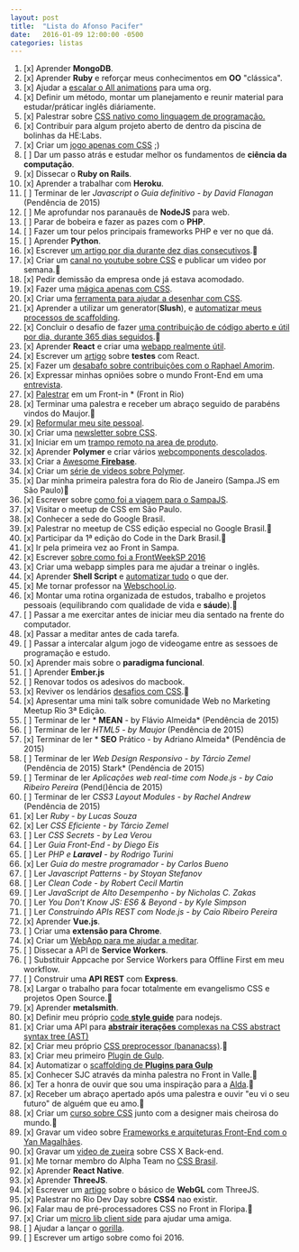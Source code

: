 ```yaml
---
layout: post
title:  "Lista do Afonso Pacifer"
date:   2016-01-09 12:00:00 -0500
categories: listas
---
```


1. [x] Aprender **MongoDB**.
1. [x] Aprender **Ruby** e reforçar meus conhecimentos em **OO** "clássica".
1. [x] Ajudar a [escalar o All animations](https://github.com/all-animation/all-animation/issues/19) para uma org.
1. [x] Definir um método, montar um planejamento e reunir material para estudar/práticar inglês diáriamente.
1. [x] Palestrar sobre [CSS nativo como linguagem de programação.](https://speakerdeck.com/afonsopacifer/css-as-a-programing-language)
1. [x] Contribuir para algum projeto aberto de dentro da piscina de bolinhas da HE:Labs.
1. [x] Criar um [jogo apenas com CSS](https://github.com/afonsopacifer/egg-emergency) ;)
1. [ ] Dar um passo atrás e estudar melhor os fundamentos de **ciência da computação**.
1. [x] Dissecar o **Ruby on Rails**.
1. [x] Aprender a trabalhar com **Heroku**.
1. [ ] Terminar de ler *Javascript o Guia definitivo - by David Flanagan* (Pendência de 2015)
1. [ ] Me aprofundar nos paranauês de **NodeJS** para web.
1. [ ] Parar de bobeira e fazer as pazes com o **PHP**.
1. [ ] Fazer um tour pelos principais frameworks PHP e ver no que dá.
1. [ ] Aprender **Python**.
1. [x] Escrever [um artigo por dia durante dez dias consecutivos](http://codepen.io/afonsopacifer/posts/popular/?grid_type=list).:sparkling_heart:
1. [x] Criar um [canal no youtube sobre CSS](https://www.youtube.com/channel/UC9d_htYmYYFUXB2vBKx4NgA) e publicar um video por semana.:sparkling_heart:
1. [x] Pedir demissão da empresa onde já estava acomodado.
1. [x] Fazer uma [mágica apenas com CSS](http://afonsopacifer.github.io/css-magic/).
1. [x] Criar uma [ferramenta para ajudar a desenhar com CSS](https://github.com/afonsopacifer/da-vinci-css).
1. [x] Aprender a utilizar um generator(**Slush**), e [automatizar meus processos de scaffolding](https://github.com/search?q=user%3Aafonsopacifer+slush).
1. [x] Concluir o desafio de fazer [uma contribuição de código aberto e útil por dia, durante 365 dias seguidos](https://github.com/afonsopacifer/commit-wars).:sparkling_heart:
1. [x] Aprender **React** e criar uma [webapp realmente útil](http://afonsopacifer.github.io/react-pomodoro/).
1. [x] Escrever um [artigo](https://medium.com/@afonsopacifer/iniciando-seus-testes-unit%C3%A1rios-em-componentes-reactjs-de-forma-moderna-c711977d7143#.cq0htj66o) sobre **testes** com React.
1. [x] Fazer um [desabafo sobre contribuições com o Raphael Amorim](https://www.youtube.com/watch?v=n9967Iw6Ql0).
1. [x] Expressar minhas opniões sobre o mundo Front-End em uma [entrevista](https://www.youtube.com/watch?v=ck7pYoDDD5s).
1. [x] [Palestrar](https://speakerdeck.com/afonsopacifer/o-que-ha-de-novo-no-html5-dot-1) em um Front-in * (Front in Rio)
1. [x] Terminar uma palestra e receber um abraço seguido de parabéns vindos do Maujor.:sparkling_heart:
1. [x] [Reformular meu site pessoal](http://afonsopacifer.com/).
1. [x] Criar uma [newsletter sobre CSS](http://us13.campaign-archive1.com/?u=1a0f9fcb157dd48548cf5b618&id=1845db2d7d&e=[UNIQID]).
1. [x] Iniciar em um [trampo remoto na area de produto](https://github.com/nutriotos).
1. [x] Aprender **Polymer** e criar vários [webcomponents descolados](https://customelements.io/afonsopacifer).
1. [x] Criar a [Awesome **Firebase**](https://github.com/afonsopacifer/awesome-firebase).
1. [x] Criar um [série de videos sobre Polymer](https://www.youtube.com/playlist?list=PLgcWRW66amTkWM7E2vdw3lMoDSAJG7vdl).
1. [x] Dar minha primeira palestra fora do Rio de Janeiro (Sampa.JS em São Paulo):sparkling_heart:
1. [x] Escrever sobre [como foi a viagem para o SampaJS](https://medium.com/@afonsopacifer/como-foi-o-sampa-js-para-um-carioca-que-curte-css-3702665c60cc#.82wcbksfk).
1. [x] Visitar o meetup de CSS em São Paulo.
1. [x] Conhecer a sede do Google Brasil.
1. [x] Palestrar no meetup de CSS edição especial no Google Brasil.:sparkling_heart:
1. [x] Participar da 1ª edição do Code in the Dark Brasil.:sparkling_heart:
1. [x] Ir pela primeira vez ao Front in Sampa.
1. [x] Escrever [sobre como foi a FrontWeekSP 2016](https://medium.com/@afonsopacifer/um-relato-sobre-como-foi-a-frontweeksp-para-um-comedor-de-biscoito-85e936052bd#.cwmvgjulx)
1. [x] Criar uma webapp simples para me ajudar a treinar o inglês.
1. [x] Aprender **Shell Script** e [automatizar tudo](https://github.com/afonsopacifer/friday) o que der.
1. [x] Me tornar professor na [Webschool.io](https://www.youtube.com/channel/UCKdo1RaF8gzfhvkOdZv_ojg).
1. [x] Montar uma rotina organizada de estudos, trabalho e projetos pessoais (equilibrando com qualidade de vida e **sáude**).:sparkling_heart:
1. [ ] Passar a me exercitar antes de iniciar meu dia sentado na frente do computador.
1. [x] Passar a meditar antes de cada tarefa.
1. [ ] Passar a intercalar algum jogo de videogame entre as sessoes de programação e estudo.
1. [x] Aprender mais sobre o **paradigma funcional**.
1. [ ] Aprender **Ember.js**
1. [ ] Renovar todos os adesivos do macbook.
1. [x] Reviver os lendários [desafios com CSS](http://afonsopacifer.com/challenges.html).:sparkling_heart:
1. [x] Apresentar uma mini talk sobre comunidade Web no Marketing Meetup Rio 3ª Edição.
1. [ ] Terminar de ler * **MEAN** - by Flávio Almeida* (Pendência de 2015)
1. [ ] Terminar de ler *HTML5 - by Maujor* (Pendência de 2015)
1. [x] Terminar de ler * **SEO** Prático - by Adriano Almeida* (Pendência de 2015)
1. [ ] Terminar de ler *Web Design Responsivo - by Tárcio Zemel* (Pendência de 2015)
 Stark* (Pendência de 2015)
1. [ ] Terminar de ler *Aplicações web real-time com Node.js - by Caio Ribeiro Pereira* (Pend()ência de 2015)
1. [ ] Terminar de ler *CSS3 Layout Modules - by Rachel Andrew* (Pendência de 2015)
1. [x] Ler *Ruby - by Lucas Souza*
1. [x] Ler *CSS Eficiente - by Tárcio Zemel*
1. [ ] Ler *CSS Secrets - by Lea Verou*
1. [ ] Ler *Guia Front-End - by Diego Eis*
1. [ ] Ler *PHP e **Laravel** - by Rodrigo Turini*
1. [x] Ler *Guia do mestre programador - by Carlos Bueno*
1. [ ] Ler *Javascript Patterns - by Stoyan Stefanov*
1. [ ] Ler *Clean Code - by Robert Cecil Martin*
1. [ ] Ler *JavaScript de Alto Desempenho - by Nicholas C. Zakas*
1. [ ] Ler *You Don't Know JS: ES6 & Beyond - by Kyle Simpson*
1. [ ] Ler *Construindo APIs REST com Node.js - by Caio Ribeiro Pereira*
1. [x] Aprender **Vue.js**.
1. [ ] Criar uma **extensão para Chrome**.
1. [x] Criar um [WebApp para me ajudar a meditar](http://afonsopacifer.github.io/vue-meditation/).
1. [ ] Dissecar a API de **Service Workers**.
1. [ ] Substituir Appcache por Service Workers para Offline First em meu workflow.
1. [ ] Construir uma **API REST** com **Express**.
1. [x] Largar o trabalho para focar totalmente em evangelismo CSS e projetos Open Source.:sparkling_heart:
1. [x] Aprender **metalsmith**.
1. [x] Definir meu próprio [code **style guide**](https://github.com/bananacss/banana-style-guide) para nodejs.
1. [x] Criar uma API para [**abstrair iterações** complexas na CSS abstract syntax tree (AST)](https://github.com/bananacss/css-ast-iterations)
1. [x] Criar meu próprio [CSS preprocessor (bananacss)](https://github.com/bananacss/bananacss).:sparkling_heart:
1. [x] Criar meu primeiro [Plugin de Gulp](https://github.com/bananacss/gulp-banana).
1. [x] Automatizar o [scaffolding de **Plugins para Gulp**](https://github.com/afonsopacifer/slush-gulp-plugin)
1. [x] Conhecer SJC através da minha palestra no Front in Valle.:sparkling_heart:
1. [x] Ter a honra de ouvir que sou uma inspiração para a [Alda](https://twitter.com/mjcoffeeholick).:sparkling_heart:
1. [x] Receber um abraço apertado após uma palestra e ouvir "eu vi o seu futuro"
 de alguém que eu amo.:sparkling_heart:
1. [x] Criar um [curso sobre CSS](https://csshortcut.github.io/) junto com a designer mais cheirosa do mundo.:sparkling_heart:
1. [x] Gravar um video sobre [Frameworks e arquiteturas Front-End com o Yan Magalhães](https://www.youtube.com/watch?v=lFsubBeWviE&t=1848s).
1. [x] Gravar um [video de zueira](https://www.youtube.com/watch?v=FrgdNN97r8E) sobre CSS X Back-end.
1. [x] Me tornar membro do Alpha Team no [CSS Brasil](http://cssbrasil.org/).
1. [x] Aprender **React Native**.
1. [x] Aprender **ThreeJS**.
1. [x] Escrever um [artigo](https://codepen.io/afonsopacifer/post/introducao-a-modelagem-3d-com-three-js) sobre o básico de **WebGL** com ThreeJS.
1. [x] Palestrar no Rio Dev Day sobre **CSS4** nao existir.
1. [x] Falar mau de pré-processadores CSS no Front in Floripa.:sparkling_heart:
1. [x] Criar um [micro lib client side](https://afonsopacifer.github.io/scrollindo.js/) para ajudar uma amiga.
1. [ ] Ajudar a lançar o [gorilla](https://github.com/floripajs/gorilla).
1. [ ] Escrever um artigo sobre como foi 2016.
